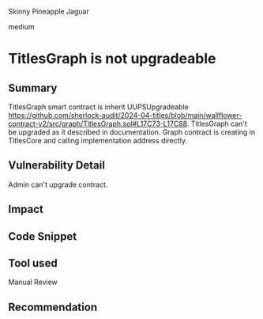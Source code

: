 Skinny Pineapple Jaguar

medium

# TitlesGraph is not upgradeable

## Summary
TitlesGraph smart contract is inherit UUPSUpgradeable https://github.com/sherlock-audit/2024-04-titles/blob/main/wallflower-contract-v2/src/graph/TitlesGraph.sol#L17C73-L17C88. TitlesGraph can't be upgraded as it described in documentation. Graph contract is creating in TitlesCore and calling implementation address directly. 

## Vulnerability Detail
Admin can't upgrade contract.

## Impact

## Code Snippet

## Tool used

Manual Review

## Recommendation
